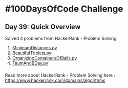 # #100DaysOfCode Challenge
## Day 39: Quick Overview
Solved 4 problems from HackerRank - Problem Solving
1. [MinimumDistances.py](https://github.com/sandeep-krishna/100DaysOfCode/blob/master/Day%2039/MinimumDistances.py)
2. [BeautifulTriplets.py](https://github.com/sandeep-krishna/100DaysOfCode/blob/master/Day%2039/BeautifulTriplets.py)
3. [OrganizingContainersOfBalls.py](https://github.com/sandeep-krishna/100DaysOfCode/blob/master/Day%2039/OrganizingContainersOfBalls.py)
4. [TaumAndBDay.py](https://github.com/sandeep-krishna/100DaysOfCode/blob/master/Day%2039/TaumAndBDay.py)
### 
Read more about HackerRank - Problem Solving here : https://www.hackerrank.com/domains/algorithms